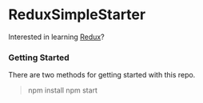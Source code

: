 # ReduxSimpleStarter

Interested in learning [Redux](https://www.udemy.com/react-redux/)?

### Getting Started

There are two methods for getting started with this repo.

> npm install
> npm start

